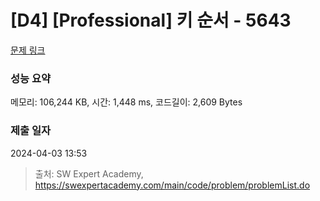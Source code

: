 # [D4] [Professional] 키 순서 - 5643 

[문제 링크](https://swexpertacademy.com/main/code/problem/problemDetail.do?contestProbId=AWXQsLWKd5cDFAUo) 

### 성능 요약

메모리: 106,244 KB, 시간: 1,448 ms, 코드길이: 2,609 Bytes

### 제출 일자

2024-04-03 13:53



> 출처: SW Expert Academy, https://swexpertacademy.com/main/code/problem/problemList.do